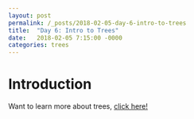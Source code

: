 ```yaml
---
layout: post
permalink: /_posts/2018-02-05-day-6-intro-to-trees
title:  "Day 6: Intro to Trees"
date:   2018-02-05 7:15:00 -0000
categories: trees
---
```


# Introduction
Want to learn more about trees, [click here!](../interview/resources)

<!--

# Warmup Question
**Node count:** Given an implementation tree comprised of nodes, return the number of nodes in the tree

**Input:** (Node) 
    1
   2 3
  4 5 6 7 

**Output** 7

**Constraints:** 
*	???
*	??

## Solution:
```java

    class Node {
        int data;
        Node left;
        Node right;

        Node(int data, Node left, Node right) {
            this.data = data;
            this.left = left;
            this.right = right;
        }
    }
    
    public static int nodeCount(Node head) {
        if (head == null) return 0;
        if (head.left == null && head.right == null) return 1;
        return nodeCountHelper(head);
    }

    private static int nodeCountHelper(Node head) {
        if (head == null) return 0;
        return 1 + nodeCountHelper(head.left)
                 + nodeCountHelper(head.right);
    }

    
    
    //cleanest
    public static int nodeCount(Node head) {
        if (head == null) return 0;
        if (head.left == null && head.right == null) return 1;
        return 1 + nodeCount(head.left) + nodeCount(head.right);
    }

```


## Discussion
This is a simple full traversal of a binary tree


# Warmup question V2
**Tree Sum:** Given an implementation tree comprised of nodes with data values, return the sum of the node's keys

**Input:** (Node) 
    1
   2 3
  4 5 6 7 

**Output** 28

**Constraints:** 
*	???
*	??

## Solution:
```java

    class Node {
        int data;
        Node left;
        Node right;

        Node(int data, Node left, Node right) {
            this.data = data;
            this.left = left;
            this.right = right;
        }
    }
    
    public static int nodeSum(Node head) {
        if (head == null) return 0;
        if (head.left == null && head.right == null) return head.data;
        return nodeSumHelper(head);
    }

    private static int nodeSumHelper(Node head) {
        if (head == null) return 0;
        return head.data + nodeSumHelper(head.left)
                 + nodeSumHelper(head.right);
    }

```

## Discussion
We followed the exact same traversal as before, with very little changes to the code


# Warmup question V3 - Binary Trees
**Tree Min/Max:** Given an implementation of a BINARY tree comprised of nodes with data values, return the value of the smallest node in the tree

**Input:** (Node) 
     4
   2   6
  1 3 5 7 

**Output** Min = 1, Max = 7

**Constraints:** 
*	???
*	??

## Solution:
```java

    class Node {
        int data;
        Node left;
        Node right;

        Node(int data, Node left, Node right) {
            this.data = data;
            this.left = left;
            this.right = right;
        }
    }
    
    public static int minNode(Node head) {
        if (head == null) return -1;
        if (head.left == null) return head.data;
        int min = 0;
        while (head != null) {
            min = head.data;
            head = head.left;
        }
        return min;
    }

    public static int maxNode(Node head) {
        if (head == null) return -1;
        if (head.left == null) return head.data;
        int min = 0;
        while (head != null) {
            min = head.data;
            head = head.right;
        }
        return min;
    }


    /*
        // recursive version, also works for min, max
        public static int maxNode(Node head) {
            if (head == null) return null;
            if (head.right == null) return root;
            return maxNode(head.right);
        }
    */
```

## Discussion
Here we explore the benefits of binary trees and ordering. The min and max caculations are simple traversals down the respective side for min, left or max, right.



# First Question - Binary Search
**Find special index:** Given an array of integers in increasing order, find the index of a special indexed element, in that the value at a[i] = i.

**Input:** arr = {1, 2, 2, 3, 4, 5} 

**Output** 2 because a[2] = 2

**Constraints:** 
*	???
*	??

## Solution:
```java

    
    public static int specialIndex(int arr[], int start, int end) {
        if(start >= end)
        {   
            int mid = (low + high)/2;  
            if(mid == arr[mid]) return mid;
            if(mid > arr[mid]) return binarySearch(arr, (mid + 1), high);
            else return binarySearch(arr, low, (mid -1));
        }
        return -1;
    }
```

## Discussion
This is a great implementation of a binary search algorithm, performing O(log n) time.

-->
